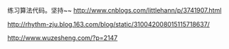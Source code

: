 练习算法代码。坚持~~
http://www.cnblogs.com/littlehann/p/3741907.html

http://rhythm-zju.blog.163.com/blog/static/310042008015115718637/

http://www.wuzesheng.com/?p=2147
